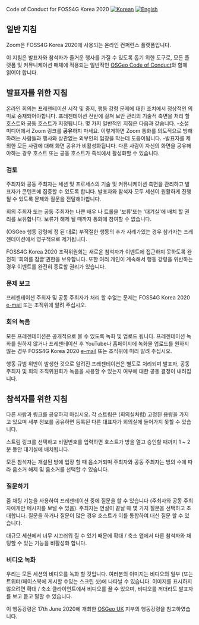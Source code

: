 Code of Conduct for FOSS4G Korea 2020
[![Korean](https://img.shields.io/badge/language-Korean-blue.svg)](https://foss4g.osgeo.kr/)
[![Englsh](https://img.shields.io/badge/language-English-orange.svg)](en)

## 일반 지침
Zoom은 FOSS4G Korea 2020에 사용되는 온라인 컨퍼런스 플랫폼입니다.

이 지침은 발표자와 참석자가 즐거운 행사를 가질 수 있도록 돕기 위한 도구로, 모든 플랫폼 및 커뮤니케이션 매체에 적용되는 일반적인 [OSGeo Code of Conduct](https://www.osgeo.org/code_of_conduct/)와 함께 읽어야 합니다.

## 발표자를 위한 지침
온라인 회의는 프레젠테이션 시작 및 중지, 행동 강령 문제에 대한 조치에서 정상적인 의미로 중재되어야합니다. 
프레젠테이션 전반에 걸쳐 보안 관리의 기술적 측면을 처리 할 호스트와 공동 호스트가 지정됩니다. 
몇 가지 일반적인 지침은 다음과 같습니다.
  -소셜 미디어에서 Zoom 링크를 **공유**하지 마세요. 이렇게하면 Zoom 통화를 의도적으로 방해하려는 사람들과 행사와 상관없는 외부인의 입장을 막는데 도움이됩니다.
  -발표자를 제외한 모든 사람에 대해 화면 공유가 비활성화됩니다. 다른 사람이 자신의 화면을 공유해야하는 경우 호스트 또는 공동 호스트가 즉석에서 활성화할 수 있습니다.

### 검토
주최자와 공동 주최자는 세션 및 프로세스의 기술 및 커뮤니케이션 측면을 관리하고 발표자가 콘텐츠에 집중할 수 있도록 합니다. 
발표자와 참석자 모두 세션이 원활하게 진행될 수 있도록 문제와 질문을 전달해야합니다.

회의 주최자 또는 공동 주최자는 나쁜 배우 나 트롤을 '보류'또는 '대기실'에 배치 할 권리를 보유합니다. 보류가 해제 될 때까지 통화에 참여할 수 없습니다.

(OSGeo 행동 강령에 정 된 대로) 부적절한 행동의 추가 사례가있는 경우 참가자는 프레젠테이션에서 영구적으로 제거됩니다.

FOSS4G Korea 2020 조직위원회는 새로운 참석자가 이벤트에 접근하지 못하도록 완전히 '회의를 잠글'권한을 보유합니다. 
또한 여러 개인이 계속해서 행동 강령을 위반하는 경우 이벤트를 완전히 종료할 권리가 있습니다.

### 문제 보고
프레젠테이션 주최자 및 공동 주최자가 처리 할 수없는 문제는 FOSS4G Korea 2020 [e-mail](mailto:osgeo.kr@gmail.com) 또는 조직위에 알려 주십시오.

### 회의 녹음
모든 프레젠테이션은 공개적으로 볼 수 있도록 녹화 및 업로드 됩니다. 프레젠테이션 녹화를 원하지 않거나 프레젠테이션 후 YouTube나 홈페이지에 녹화물 업로드를 원하지 않는 경우
FOSS4G Korea 2020 [e-mail](mailto:osgeo.kr@gmail.com) 또는 조직위에 미리 알려 주십시오.

행동 규범 위반이 발생한 것으로 알려진 프레젠테이션은 별도로 처리되며 발표자, 공동 주최자 및 회의 조직위원회가 녹음을 사용할 수 있는지 여부에 대한 공동 결정이 내려집니다.

## 참석자를 위한 지침
다른 사람과 링크를 공유하지 마십시오. 각 스트림은 (회의실처럼) 고정된 용량을 가지고 있으며 세부 정보를 공유하면 등록된 다른 대표자가 회의실에 들어가지 못할 수 있습니다.

스트림 링크를 선택하고 비밀번호를 입력하면 호스트가 방을 열고 승인할 때까지 1 ~ 2분 동안 대기실에 배치됩니다.

모든 참석자는 개설된 방에 입장 할 때 음소거되며 주최자와 공동 주최자는 방의 수에 따라 음소거 해제 및 음소거를 선택할 수 있습니다.

### 질문하기
줌 채팅 기능을 사용하여 프레젠테이션 중에 질문을 할 수 있습니다 (주최자와 공동 주최자에게만 메시지를 보낼 수 있음). 
주최자는 연설이 끝날 때 몇 가지 질문을 선택하고 초대합니다. 질문을 하거나 질문이 많은 경우 호스트가 이를 통합하여 대신 질문 할 수 있습니다.

대규모 세션에서 너무 시끄러워 질 수 있기 때문에 확대 / 축소 앱에서 다른 참석자와 채팅할 수 있는 기능을 비활성화 합니다.

### 비디오 녹화
우리는 모든 세션의 비디오를 녹화 할 것입니다. 
여러분의 이미지는 비디오의 일부 (또는 트위터/페이스북에 게시할 수있는 스크린 샷)에 나타날 수 있습니다. 
이미지를 표시하지 않으려면 확대 / 축소 클라이언트에서 비디오를 끌 수 있으며, 비디오를 꺼더라도 발표자를 보고 듣고 말할 수 있습니다.


이 행동강령은 17th June 2020에 개최한 [OSGeo UK](https://uk.osgeo.org/foss4gukonline2020/code-of-conduct) 지부의 행동강령을 참고하였습니다.

